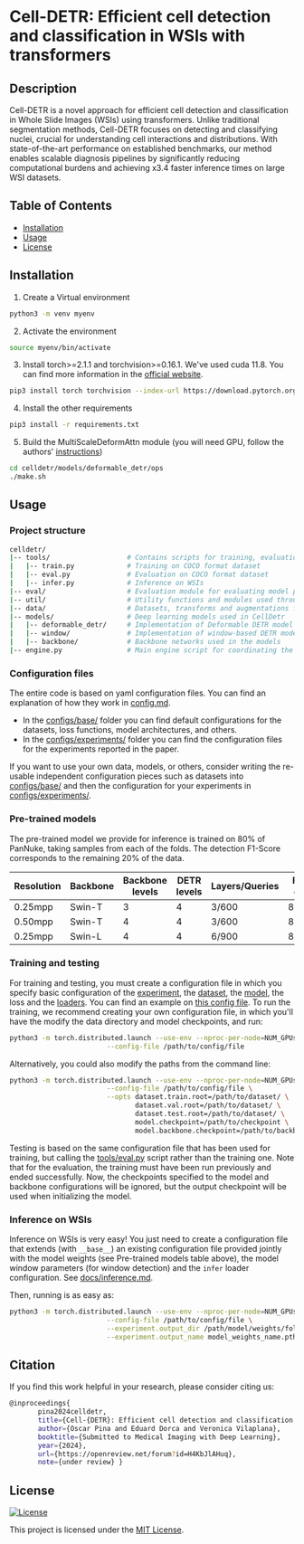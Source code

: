 # Cell-DETR: Efficient cell detection and classification in WSIs with transformers

## Description

Cell-DETR is a novel approach for efficient cell detection and classification in Whole Slide Images (WSIs) using transformers. Unlike traditional segmentation methods, Cell-DETR focuses on detecting and classifying nuclei, crucial for understanding cell interactions and distributions. With state-of-the-art performance on established benchmarks, our method enables scalable diagnosis pipelines by significantly reducing computational burdens and achieving x3.4 faster inference times on large WSI datasets.

## Table of Contents

- [Installation](#installation)
- [Usage](#usage)
- [License](#license)

## Installation

1. Create a Virtual environment
```bash
python3 -m venv myenv
```

2. Activate the environment
```bash
source myenv/bin/activate
```

3. Install torch>=2.1.1 and torchvision>=0.16.1. We've used cuda 11.8. You can find more information in the [official website](https://pytorch.org/get-started/locally/).
```bash
pip3 install torch torchvision --index-url https://download.pytorch.org/whl/cu118
```

4. Install the other requirements
```bash
pip3 install -r requirements.txt
```

5. Build the MultiScaleDeformAttn module (you will need GPU, follow the authors' [instructions](https://github.com/fundamentalvision/Deformable-DETR))
```bash
cd celldetr/models/deformable_detr/ops
./make.sh
``` 

## Usage

### Project structure
```bash
celldetr/
|-- tools/                   # Contains scripts for training, evaluation, and inference
|   |-- train.py             # Training on COCO format dataset
|   |-- eval.py              # Evaluation on COCO format dataset
|   |-- infer.py             # Inference on WSIs
|-- eval/                    # Evaluation module for evaluating model performance (COCO and Cell detection)
|-- util/                    # Utility functions and modules used throughout the project
|-- data/                    # Datasets, transforms and augmentations for cell detection
|-- models/                  # Deep learning models used in CellDetr
|   |-- deformable_detr/     # Implementation of Deformable DETR model
|   |-- window/              # Implementation of window-based DETR model
|   |-- backbone/            # Backbone networks used in the models
|-- engine.py                # Main engine script for coordinating the training and evaluation process

```
### Configuration files
The entire code is based on yaml configuration files. You can find an explanation of how they work in [config.md](docs/config.md).
- In the [configs/base/](configs/base/) folder you can find default configurations for the datasets, loss functions, model architectures, and others.
- In the [configs/experiments/](configs/experiments/) folder you can find the configuration files for the experiments reported in the paper.

If you want to use your own data, models, or others, consider writing the re-usable independent configuration pieces such as datasets into [configs/base/](configs/base/) and then the configuration for your experiments in [configs/experiments/](configs/experiments/).

### Pre-trained models
The pre-trained model we provide for inference is trained on 80% of PanNuke, taking samples from each of the folds. The detection F1-Score corresponds to the remaining 20% of the data.

| Resolution | Backbone | Backbone levels | DETR levels | Layers/Queries | F1-det | config | weights |
|----------|----------|----------|----------|----------|----------|----------|----------|
| 0.25mpp  |   Swin-T  |   3  |  4  | 3/600 |   82.67  |   [config](configs/public/deformable_detr_swinT_35lvl_S_pannuke.yaml) | [weights](https://drive.google.com/file/d/18aO6SwQ6bdDKusTbpl6trbtp5cIWm2DC) |
| 0.50mpp  |   Swin-T  |   4  |  4  | 3/600 |   81.77  |   [config](configs/public/deformable_detr_swinB_4lvl_S_050mpp_pannuke.yaml)| [weights](https://drive.google.com/file/d/1Atnsv6DdrhbjNDE8hW1kdQPkLFUWrA0O) |
| 0.25mpp  |   Swin-L  |   4  |  4  | 6/900 | 83.06  |   [config](configs/public/deformable_detr_swinL_4lvl_pannuke.yaml)  | [weights](https://drive.google.com/file/d/13ud0-KD2f70p7x_c4WdtWXvLR-0YFVaH) |

### Training and testing
For training and testing, you must create a configuration file in which you specify basic configuration of the [experiment](docs/experiment.md), the [dataset](docs/dataset.md), the [model](docs/model.md), the loss and the [loaders](docs/). You can find an example on [this config file](configs/experiments/pannuke/swin/deformable_detr_swinL_35lvl_split123.yaml). To run the training, we recommend creating your own configuration file, in which you'll have the modify the data directory and model checkpoints, and run:

```bash
python3 -m torch.distributed.launch --use-env --nproc-per-node=NUM_GPUs tools/train.py \
                        --config-file /path/to/config/file
```

Alternatively, you could also modify the paths from the command line:

```bash
python3 -m torch.distributed.launch --use-env --nproc-per-node=NUM_GPUs tools/train.py \
                        --config-file /path/to/config/file \
                        --opts dataset.train.root=/path/to/dataset/ \
                               dataset.val.root=/path/to/dataset/ \
                               dataset.test.root=/path/to/dataset/ \
                               model.checkpoint=/path/to/checkpoint \
                               model.backbone.checkpoint=/path/to/backbone/checkpoint
```

Testing is based on the same configuration file that has been used for training, but calling the [tools/eval.py](tools/eval.py) script rather than the training one. Note that for the evaluation, the training must have been run previously and ended successfully. Now, the checkpoints specified to the model and backbone configurations will be ignored, but the output checkpoint will be used when initializing the model.

### Inference on WSIs
Inference on WSIs is very easy! You just need to create a configuration file that extends (with ```__base__```) an existing configuration file provided jointly with the model weights (see Pre-trained models table above), the model window parameters (for window detection) and the ```infer``` loader configuration. See [docs/inference.md](docs/inference.md).

Then, running is as easy as:

```bash
python3 -m torch.distributed.launch --use-env --nproc-per-node=NUM_GPUs tools/infer.py \
                        --config-file /path/to/config/file \
                        --experiment.output_dir /path/model/weights/folder \
                        --experiment.output_name model_weights_name.pth
```

## Citation
If you find this work helpful in your research, please consider citing us:
```bash
@inproceedings{
       pina2024celldetr,
       title={Cell-{DETR}: Efficient cell detection and classification in {WSI}s with transformers},
       author={Oscar Pina and Eduard Dorca and Veronica Vilaplana},
       booktitle={Submitted to Medical Imaging with Deep Learning},
       year={2024},
       url={https://openreview.net/forum?id=H4KbJlAHuq},
       note={under review} }
```

## License
[![License](https://img.shields.io/badge/license-MIT-blue.svg)](LICENSE)

This project is licensed under the [MIT License](LICENSE).
